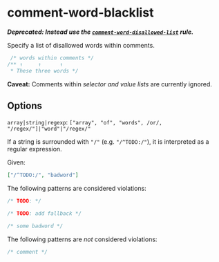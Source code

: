 # comment-word-blacklist

**_Deprecated: Instead use the [`comment-word-disallowed-list`](../comment-word-disallowed-list/README.md) rule._**

Specify a list of disallowed words within comments.

<!-- prettier-ignore -->
```css
 /* words within comments */
/** ↑     ↑      ↑
 * These three words */
```

**Caveat:** Comments within _selector and value lists_ are currently ignored.

## Options

`array|string|regexp`: `["array", "of", "words", /or/, "/regex/"]|"word"|"/regex/"`

If a string is surrounded with `"/"` (e.g. `"/^TODO:/"`), it is interpreted as a regular expression.

Given:

```json
["/^TODO:/", "badword"]
```

The following patterns are considered violations:

<!-- prettier-ignore -->
```css
/* TODO: */
```

<!-- prettier-ignore -->
```css
/* TODO: add fallback */
```

<!-- prettier-ignore -->
```css
/* some badword */
```

The following patterns are _not_ considered violations:

<!-- prettier-ignore -->
```css
/* comment */
```
